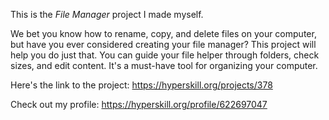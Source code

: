 This is the *File Manager* project I made myself.


<p>We bet you know how to rename, copy, and delete files on your computer, but have you ever considered creating your file manager? This project will help you do just that. You can guide your file helper through folders, check sizes, and edit content. It's a must-have tool for organizing your computer.</p>

Here's the link to the project: https://hyperskill.org/projects/378

Check out my profile: https://hyperskill.org/profile/622697047